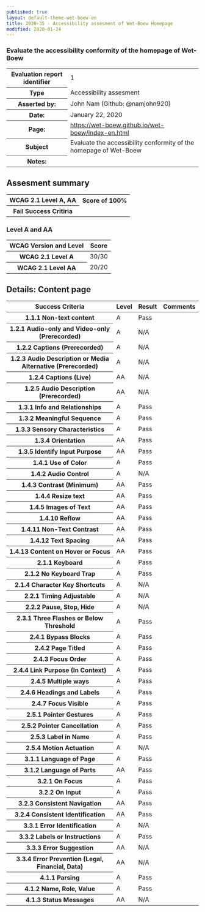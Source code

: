 ```yaml
---
published: true
layout: default-theme-wet-boew-en
title: 2020-35 - Accessibility assesment of Wet-Boew Homepage
modified: 2020-01-24
---
```

### Evaluate the accessibility conformity of the homepage of Wet-Boew
<table>
	<tr>
    	<th>Evaluation report identifier</th>
		<td>1</td>
 	</tr>
	<tr>
    	<th>Type</th>
		<td>Accessibility assesment</td>
 	</tr>
	<tr>
		<th>Asserted by:</th>
		<td>John Nam (Github: @namjohn920)</td>
	</tr>
	<tr>
    	<th>Date:</th>
		<td>January 22, 2020</td>
 	</tr>
	<tr>
    	<th>Page:</th>
		<td><a href="https://wet-boew.github.io/wet-boew/index-en.html">https://wet-boew.github.io/wet-boew/index-en.html</a></td>
 	</tr>
	<tr>
    	<th>Subject</th>
		<td>Evaluate the accessibility conformity of the homepage of Wet-Boew</td>
 	</tr>
	<tr>
    	<th>Notes:</th>
		<td></td>
 	</tr>
</table>

<h2>Assesment summary</h2>

<table>
	<tr>
    	<th>WCAG 2.1 Level A, AA</th>
		<th>Score of 100%</th>
 	</tr>
	<tr>
    	<th>Fail Success Critiria</th>
		<td></td>
 	</tr>
</table>

<table class="table">
	<h3>Level A and AA</h3>
	<thead>
		<tr>
			<th>WCAG Version and Level</th>
			<th class="text-right">Score</th>
		</tr>
	</thead>
	<tbody>
		<tr>
			<th>WCAG 2.1 Level A</th>
			<td class="text-right">30/30</td>
		</tr>
		<tr>
			<th>WCAG 2.1 Level AA</th>
			<td class="text-right">20/20</td>
		</tr>
	</tbody>
</table>

<h2>Details: Content page</h2>

<table class="table">
	<thead>
		<tr>
			<th>Success Criteria</th>
			<th>Level</th>
			<th>Result</th>
			<th>Comments</th>
		</tr>
	</thead>
	<tbody>
		<tr>
			<th>1.1.1 Non-text content</th>
			<td>A</td>
			<td>Pass</td>
			<td></td>
		</tr>
		<tr>
			<th class="nowrap">1.2.1 Audio-only and Video-only (Prerecorded)</th>
			<td>A</td>
			<td>N/A</td>
			<td></td>
		</tr>
		<tr>
			<th>1.2.2 Captions (Prerecorded)</th>
			<td>A</td>
			<td>N/A</td>
			<td></td>
		</tr>
		<tr>
			<th>1.2.3 Audio Description or Media Alternative (Prerecorded)</th>
			<td>A</td>
			<td>N/A</td>
			<td></td>
		</tr>
		<tr>
			<th>1.2.4 Captions (Live)</th>
			<td>AA</td>
			<td>N/A</td>
			<td></td>
		</tr>
		<tr>
			<th>1.2.5 Audio Description (Prerecorded)</th>
			<td>AA</td>
			<td>N/A</td>
			<td></td>
		</tr>
		<tr>
			<th>1.3.1 Info and Relationships</th>
			<td>A</td>
			<td>Pass</td>
			<td></td>
		</tr>
		<tr>
			<th>1.3.2 Meaningful Sequence</th>
			<td>A</td>
			<td>Pass</td>
			<td></td>
		</tr>
		<tr>
			<th>1.3.3 Sensory Characteristics</th>
			<td>A</td>
			<td>Pass</td>
			<td></td>
		</tr>
		<tr>
			<th>1.3.4 Orientation</th>
			<td>AA</td>
			<td>Pass</td>
			<td></td>
		</tr>
		<tr>
			<th>1.3.5 Identify Input Purpose</th>
			<td>AA</td>
			<td>Pass</td>
			<td></td>
		</tr>
		<tr>
			<th>1.4.1 Use of Color</th>
			<td>A</td>
			<td>Pass</td>
			<td></td>
		</tr>
		<tr>
			<th>1.4.2 Audio Control</th>
			<td>A</td>
			<td>N/A</td>
			<td></td>
		</tr>
		<tr>
			<th>1.4.3 Contrast (Minimum)</th>
			<td>AA</td>
			<td>Pass</td>
			<td></td>
		</tr>
		<tr>
			<th>1.4.4 Resize text</th>
			<td>AA</td>
			<td>Pass</td>
			<td></td>
		</tr>
		<tr>
			<th>1.4.5 Images of Text</th>
			<td>AA</td>
			<td>Pass</td>
			<td></td>
		</tr>
		<tr>
			<th>1.4.10 Reflow</th>
			<td>AA</td>
			<td>Pass</td>
			<td></td>
		</tr>
		<tr>
			<th>1.4.11 Non-Text Contrast</th>
			<td>AA</td>
			<td>Pass</td>
			<td></td>
		</tr>
		<tr>
			<th>1.4.12 Text Spacing</th>
			<td>AA</td>
			<td>Pass</td>
			<td></td>
		</tr>
		<tr>
			<th>1.4.13 Content on Hover or Focus</th>
			<td>AA</td>
			<td>Pass</td>
			<td></td>
		</tr>
		<tr>
			<th>2.1.1 Keyboard</th>
			<td>A</td>
			<td>Pass</td>
			<td></td>
		</tr>
		<tr>
			<th>2.1.2 No Keyboard Trap</th>
			<td>A</td>
			<td>Pass</td>
			<td></td>
		</tr>
		<tr>
			<th>2.1.4 Character Key Shortcuts</th>
			<td>A</td>
			<td>N/A</td>
			<td></td>
		</tr>
		<tr>
			<th>2.2.1 Timing Adjustable</th>
			<td>A</td>
			<td>N/A</td>
			<td></td>
		</tr>
		<tr>
			<th>2.2.2 Pause, Stop, Hide</th>
			<td>A</td>
			<td>N/A</td>
			<td></td>
		</tr>
		<tr>
			<th>2.3.1 Three Flashes or Below Threshold</th>
			<td>A</td>
			<td>Pass</td>
			<td></td>
		</tr>
		<tr>
			<th>2.4.1 Bypass Blocks</th>
			<td>A</td>
			<td>Pass</td>
			<td></td>
		</tr>
		<tr>
			<th>2.4.2 Page Titled</th>
			<td>A</td>
			<td>Pass</td>
			<td></td>
		</tr>
		<tr>
			<th>2.4.3 Focus Order</th>
			<td>A</td>
			<td>Pass</td>
			<td></td>
		</tr>
		<tr>
			<th>2.4.4 Link Purpose (In Context)</th>
			<td>A</td>
			<td>Pass</td>
			<td></td>
		</tr>
		<tr>
			<th>2.4.5 Multiple ways</th>
			<td>A</td>
			<td>Pass</td>
			<td></td>
		</tr>
		<tr>
			<th>2.4.6 Headings and Labels</th>
			<td>A</td>
			<td>Pass</td>
			<td></td>
		</tr>
		<tr>
			<th>2.4.7 Focus Visible</th>
			<td>A</td>
			<td>Pass</td>
			<td></td>
		</tr>
		<tr>
			<th>2.5.1 Pointer Gestures</th>
			<td>A</td>
			<td>Pass</td>
			<td></td>
		</tr>
		<tr>
			<th>2.5.2 Pointer Cancellation</th>
			<td>A</td>
			<td>Pass</td>
			<td></td>
		</tr>
		<tr>
			<th>2.5.3 Label in Name</th>
			<td>A</td>
			<td>Pass</td>
			<td></td>
		</tr>
		<tr>
			<th>2.5.4 Motion Actuation</th>
			<td>A</td>
			<td>N/A</td>
			<td></td>
		</tr>
		<tr>
			<th>3.1.1 Language of Page</th>
			<td>A</td>
			<td>Pass</td>
			<td></td>
		</tr>
		<tr>
			<th>3.1.2 Language of Parts</th>
			<td>AA</td>
			<td>Pass</td>
			<td></td>
		</tr>
		<tr>
			<th>3.2.1 On Focus</th>
			<td>A</td>
			<td>Pass</td>
			<td></td>
		</tr>
		<tr>
			<th>3.2.2 On Input</th>
			<td>A</td>
			<td>Pass</td>
			<td></td>
		</tr>
		<tr>
			<th>3.2.3 Consistent Navigation</th>
			<td>AA</td>
			<td>Pass</td>
			<td></td>
		</tr>
		<tr>
			<th>3.2.4 Consistent Identification</th>
			<td>AA</td>
			<td>Pass</td>
			<td></td>
		</tr>
		<tr>
			<th>3.3.1 Error Identification</th>
			<td>A</td>
			<td>N/A</td>
			<td></td>
		</tr>
		<tr>
			<th>3.3.2 Labels or Instructions</th>
			<td>A</td>
			<td>Pass</td>
			<td></td>
		</tr>
		<tr>
			<th>3.3.3 Error Suggestion</th>
			<td>AA</td>
			<td>N/A</td>
			<td></td>
		</tr>
		<tr>
			<th>3.3.4 Error Prevention (Legal, Financial, Data)</th>
			<td>AA</td>
			<td>N/A</td>
			<td></td>
		</tr>
		<tr>
			<th>4.1.1 Parsing</th>
			<td>A</td>
			<td>Pass</td>
			<td></td>
		</tr>
		<tr>
			<th>4.1.2 Name, Role, Value</th>
			<td>A</td>
			<td>Pass</td>
			<td></td>
		</tr>
		<tr>
			<th>4.1.3 Status Messages</th>
			<td>AA</td>
			<td>N/A</td>
			<td></td>
		</tr>
	</tbody>
</table>
